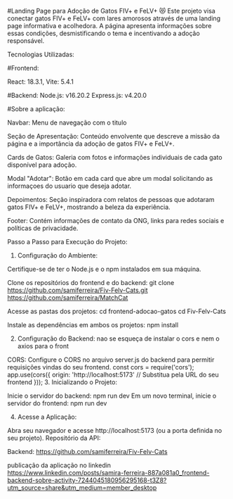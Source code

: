 #Landing Page para Adoção de Gatos FIV+ e FeLV+ 😻
Este projeto visa conectar gatos FIV+ e FeLV+ com lares amorosos através de uma landing page informativa e acolhedora. 
A página apresenta informações sobre essas condições, desmistificando o tema e incentivando a adoção responsável.

Tecnologias Utilizadas:

#Frontend:

React: 18.3.1,
Vite: 5.4.1

#Backend:
Node.js: v16.20.2
Express.js: v4.20.0

#Sobre a aplicação:

Navbar: Menu de navegação com o titulo

Seção de Apresentação: Conteúdo envolvente que descreve a missão da página e a importância da adoção de gatos FIV+ e FeLV+.

Cards de Gatos: Galeria com fotos e informações individuais de cada gato disponível para adoção.

Modal "Adotar": Botão em cada card que abre um modal solicitando as informaçoes do usuario que deseja adotar.

Depoimentos: Seção inspiradora com relatos de pessoas que adotaram gatos FIV+ e FeLV+, mostrando a beleza da experiência.

Footer: Contém informações de contato da ONG, links para redes sociais e políticas de privacidade.

Passo a Passo para Execução do Projeto:

1. Configuração do Ambiente:

Certifique-se de ter o Node.js e o npm instalados em sua máquina.

Clone os repositórios do frontend e do backend:
git clone https://github.com/samiferreira/Fiv-Felv-Cats.git
https://github.com/samiferreira/MatchCat

Acesse as pastas dos projetos:
cd frontend-adocao-gatos
cd Fiv-Felv-Cats

Instale as dependências em ambos os projetos:
npm install

2. Configuração do Backend:
nao se esqueça de instalar o cors e nem o axios para o front

CORS: Configure o CORS no arquivo server.js do backend para permitir requisições vindas do seu frontend.
const cors = require('cors');
app.use(cors({
    origin: 'http://localhost:5173' // Substitua pela URL do seu frontend
}));
3. Inicializando o Projeto:

Inicie o servidor do backend:
npm run dev
Em um novo terminal, inicie o servidor do frontend:
npm run dev

4. Acesse a Aplicação:

Abra seu navegador e acesse http://localhost:5173 (ou a porta definida no seu projeto).
Repositório da API:

Backend: https://github.com/samiferreira/Fiv-Felv-Cats


publicação da aplicação no linkedin https://www.linkedin.com/posts/samira-ferreira-887a081a0_frontend-backend-sobre-activity-7244045180956295168-t3Z8?utm_source=share&utm_medium=member_desktop
